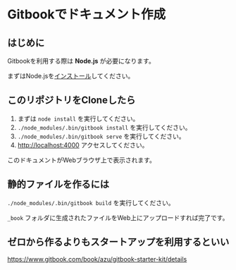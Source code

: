 # Gitbookでドキュメント作成

## はじめに

Gitbookを利用する際は **Node.js** が必要になります。

まずはNode.jsを[インストール](https://nodejs.org/ja/)してください。

## このリポジトリをCloneしたら

1. まずは `node install` を実行してください。
2. `./node_modules/.bin/gitbook install` を実行してください。
3. `./node_modules/.bin/gitbook serve` を実行してください。
4. [http://localhost:4000](http://localhost:4000) アクセスしてください。

このドキュメントがWebブラウザ上で表示されます。

## 静的ファイルを作るには

`./node_modules/.bin/gitbook build` を実行してください。

`_book` フォルダに生成されたファイルをWeb上にアップロードすれば完了です。

## ゼロから作るよりもスタートアップを利用するといい

https://www.gitbook.com/book/azu/gitbook-starter-kit/details
